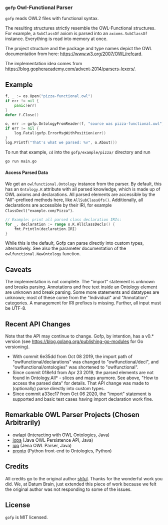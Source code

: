 ### `gofp` Owl-Functional Parser

`gofp` reads OWL2 files with functional syntax.

The resulting structures strictly resemble the OWL-Functional structures. For example, a `SubClassOf` axiom
is parsed into an `axioms.SubClassOf` instance. Everything is read into memory at once.

The project structure and the package and type names depict the OWL documentation from here: https://www.w3.org/2007/OWL/refcard.

The implementation idea comes from https://blog.gopheracademy.com/advent-2014/parsers-lexers/.

## Example

```go
f, _ := os.Open("pizza-functional.owl")
if err != nil {
	panic(err)
}
defer f.Close()

o, err := gofp.OntologyFromReader(f, "source was pizza-functional.owl")
if err != nil {
	log.Fatal(gofp.ErrorMsgWithPosition(err))
}
log.Printf("That's what we parsed: %v", o.About())
```

To run that example, `cd` into the `gofp/example/pizza/` directory and run

```bash
go run main.go
```

#### Access Parsed Data

We get an `owlfunctional.Ontology` instance from the parser. By default, this has an `Ontology.K` attribute with all parsed knowledge, which is made up of OWL axioms and declarations.
All parsed elements are accessible by the "All"-prefixed methods here, like `AllSubClassOfs()`. Additionally, all declarations are accessible by their IRI, for example `ClassDecl("example.com/Pizza")`.

```go
// Example: print all parsed class declaration IRIs:
for _, declaration := range o.K.AllClassDecls() {
	fmt.Println(declaration.IRI)
}
```

While this is the default, Gofp can parse directly into custom types, alternatively. See also the parameter documentation of the `owlfunctional.NewOntology` function.

## Caveats

The implementation is not complete. The "import" statement is unknown and breaks parsing.
Annotations and free text inside an Ontology element are unknown and break parsing.
Some more statements and datatypes are unknown; most of these come from the "Individual" and "Annotation" categories. A management for IRI prefixes is missing.
Further, all input must be UTF-8.

## Recent API Changes

Note that the API may continue to change. Gofp, by intention, has a v0.\* version (see https://blog.golang.org/publishing-go-modules for Go versioning).

- With commit 6e35dd from Oct 08 2019, the import path of "owlfunctional/declarations" was changed to "owlfunctional/decl", and "owlfunctional/ontologies" was shortened to "owlfunctional".
- Since commit 018e1d from Apr 23 2019, the parsed elements are not found in Ontology.All\* - slices and maps anymore. See above, "How to access the parsed data" for details. That API change was made to (optionally) parse directly into custom types.
- Since commit a33ec17 from Oct 06 2020, the "import" statement is supported and basic test cases having import declaration work fine.

## Remarkable OWL Parser Projects (Chosen Arbitrarily)

- [owlapi](https://github.com/owlcs/owlapi) (Interacting with OWL Ontologies, Java)
- [jopa](https://github.com/kbss-cvut/jopa) (Java OWL Persistence API, Java)
- [jop](https://github.com/daveti/jop) (Jena OWL Parser, Java)
- [pronto](https://github.com/althonos/pronto) (Python front-end to Ontologies, Python)

## Credits

All credits go to the original author [shful](https://github.com/shful). Thanks for the wonderful work you did. We, at Datum Brain, just extended this piece of work because we felt the original author was not responding to some of the issues.

## License

`gofp` is MIT licensed.
